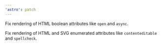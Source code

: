 ```yaml
---
'astro': patch
---
```


Fix rendering of HTML boolean attributes like `open` and `async`. 

Fix rendering of HTML and SVG enumerated attributes like `contenteditable` and `spellcheck`.
